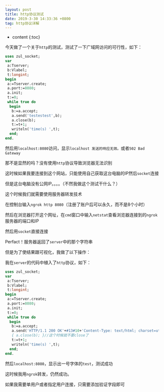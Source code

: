```yaml
---
layout: post
title: http协议测试
date: 2019-3-30 14:33:36 +0800
tag: http协议详解
---
```


* content
{:toc}

今天做了一个关于`http`的测试，测试了一下广域网访问的可行性，如下：

```pascal
uses zul_socket;
var
 a:Tserver;
 b:Vlabel;
 t:longint;
begin
 a:=Tserver.create;
 a.port:=8080;
 a.init;
 t:=0;
 while true do
  begin
   b:=a.accept;
   a.send('testestest',b);
   a.close(b);
   t:=t+1;
   writeln('time(s) ',t);
  end;
end.
```

然后用`localhost:8080`访问，显示`localhost 发送的响应无效。`或者`502 Bad Gateway`

那不是显然的吗？没有使用`http`协议导致浏览器无法识别

这时候如果我要连接到这个网站，只能使用自己获取这台电脑的IP然后`socket`连接

但是这台电脑没有公网IP。。。。（不然我做这个测试干什么？）

这个时候我们就需要使用服务器转发技术

在控制台输入`ngrok http 8080`（注册了账户后可以永久，而不是8个小时）

然后在浏览器打开这个网址，在`cmd`窗口中输入`netstat`查看浏览器连接到的`ngrok`服务器的端口和IP

然后用`socket`直接连接

Perfact！服务器返回了`server`中的那个字符串

但是为了使结果跟可视化，我做了以下操作：

我在`server`的代码中植入了`http`协议，如下：

```pascal
uses zul_socket;
var
 a:Tserver;
 b:Vlabel;
 t:longint;
begin
 a:=Tserver.create;
 a.port:=8080;
 a.init;
 t:=0;
 while true do
  begin
   b:=a.accept;
   a.send('HTTP/1.1 200 OK'+#13#10+'Content-Type: text/html; charset=utf-8'+#13#10#13#10+'<h1>test</h1>'+#13#10,b);
   { a.close(b); }//这个时候就不要close了
   t:=t+1;
   writeln('time(s) ',t);
  end;
end.
```

然后`localhost:8080`，显示出一号字体的`test`，测试成功

这时候我用`ngrok`转发，仍然成功。

如果我需要单用户或者指定用户连接，只需要添加验证字段即可